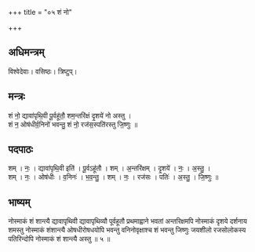 +++
title = "०५ शं नो"

+++
## अधिमन्त्रम्
विश्वेदेवाः। वसिष्ठः। त्रिष्टुप्।

## मन्त्रः
शं नो॒ द्यावा॑पृथि॒वी पू॒र्वहू॑तौ॒ शम॒न्तरि॑क्षं दृ॒शये॑ नो अस्तु ।  
शं न॒ ओष॑धीर्व॒निनो॑ भवन्तु॒ शं नो॒ रज॑स॒स्पति॑रस्तु जि॒ष्णुः ॥

## पदपाठः
शम् । नः॒ । द्यावा॑पृथि॒वी इति॑ । पू॒र्वऽहू॑तौ । शम् । अ॒न्तरि॑क्षम् । दृ॒शये॑ । नः॒ । अ॒स्तु॒ ।  
शम् । नः॒ । ओष॑धीः । व॒निनः॑ । भ॒व॒न्तु॒ । शम् । नः॒ । रज॑सः । पतिः॑ । अ॒स्तु॒ । जि॒ष्णुः ॥

## भाष्यम्
नोस्माकं शं शान्त्यै द्यावापृथिवी द्यावापृथिव्यौ पूर्वहूतौ प्रथमाह्वाने भवतां अन्तरिक्षमपि नोस्माकं दृशये दर्शनाय शमस्तु नोस्माकं शंशान्त्यै ओषधीरोषधयोपि भवन्तु वनिनोवृक्षाश्च शं भवन्तु जिष्णुः जयशीलो रजसोलोकस्य पतिरिन्दोपि नोस्माकं शं शान्त्यै अस्तु ॥ ५ ॥